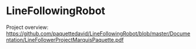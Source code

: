 # LineFollowingRobot

Project overview:
https://github.com/paquettedavid/LineFollowingRobot/blob/master/Documentation/LineFollowerProjectMarquisPaquette.pdf
